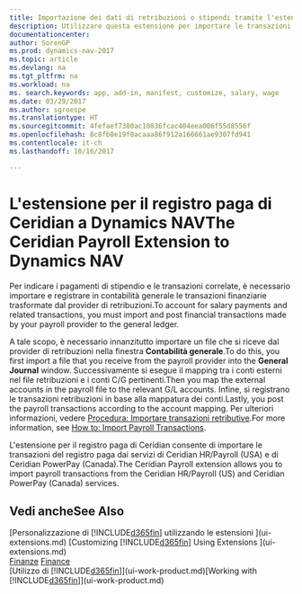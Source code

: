 ```yaml
---
title: Importazione dei dati di retribuzioni o stipendi tramite l'estensione Registro paga di Ceridian
description: Utilizzare questa estensione per importare le transazioni del registro paga dai servizi di Ceridian HR/Payroll (USA) e di Ceridian PowerPay (Canada).
documentationcenter: 
author: SorenGP
ms.prod: dynamics-nav-2017
ms.topic: article
ms.devlang: na
ms.tgt_pltfrm: na
ms.workload: na
ms. search.keywords: app, add-in, manifest, customize, salary, wage
ms.date: 03/29/2017
ms.author: sgroespe
ms.translationtype: HT
ms.sourcegitcommit: 4fefaef7380ac10836fcac404eea006f55d8556f
ms.openlocfilehash: 8c8fb0e19f0acaaa86f912a166661ae9307fd941
ms.contentlocale: it-ch
ms.lasthandoff: 10/16/2017

---
```

# <a name="the-ceridian-payroll-extension-to-dynamics-nav"></a><span data-ttu-id="124b4-103">L'estensione per il registro paga di Ceridian a Dynamics NAV</span><span class="sxs-lookup"><span data-stu-id="124b4-103">The Ceridian Payroll Extension to Dynamics NAV</span></span>
<span data-ttu-id="124b4-104">Per indicare i pagamenti di stipendio e le transazioni correlate, è necessario importare e registrare in contabilità generale le transazioni finanziarie trasformate dal provider di retribuzioni.</span><span class="sxs-lookup"><span data-stu-id="124b4-104">To account for salary payments and related transactions, you must import and post financial transactions made by your payroll provider to the general ledger.</span></span>

<span data-ttu-id="124b4-105">A tale scopo, è necessario innanzitutto importare un file che si riceve dal provider di retribuzioni nella finestra **Contabilità generale**.</span><span class="sxs-lookup"><span data-stu-id="124b4-105">To do this, you first import a file that you receive from the payroll provider into the **General Journal** window.</span></span> <span data-ttu-id="124b4-106">Successivamente si esegue il mapping tra i conti esterni nel file retribuzioni e i conti C/G pertinenti.</span><span class="sxs-lookup"><span data-stu-id="124b4-106">Then you map the external accounts in the payroll file to the relevant G/L accounts.</span></span> <span data-ttu-id="124b4-107">Infine, si registrano le transazioni retribuzioni in base alla mappatura dei conti.</span><span class="sxs-lookup"><span data-stu-id="124b4-107">Lastly, you post the payroll transactions according to the account mapping.</span></span> <span data-ttu-id="124b4-108">Per ulteriori informazioni, vedere [Procedura: Importare transazioni retributive](finance-how-import-payroll-transactions.md).</span><span class="sxs-lookup"><span data-stu-id="124b4-108">For more information, see [How to: Import Payroll Transactions](finance-how-import-payroll-transactions.md).</span></span>

<span data-ttu-id="124b4-109">L'estensione per il registro paga di Ceridian consente di importare le transazioni del registro paga dai servizi di Ceridian HR/Payroll (USA) e di Ceridian PowerPay (Canada).</span><span class="sxs-lookup"><span data-stu-id="124b4-109">The Ceridian Payroll extension allows you to import payroll transactions from the Ceridian HR/Payroll (US) and Ceridian PowerPay (Canada) services.</span></span>

## <a name="see-also"></a><span data-ttu-id="124b4-110">Vedi anche</span><span class="sxs-lookup"><span data-stu-id="124b4-110">See Also</span></span>
<span data-ttu-id="124b4-111">[Personalizzazione di [!INCLUDE[d365fin](includes/d365fin_md.md)] utilizzando le estensioni ](ui-extensions.md)  </span><span class="sxs-lookup"><span data-stu-id="124b4-111">[Customizing [!INCLUDE[d365fin](includes/d365fin_md.md)] Using Extensions ](ui-extensions.md)  </span></span>  
<span data-ttu-id="124b4-112">[Finanze](finance.md)  </span><span class="sxs-lookup"><span data-stu-id="124b4-112">[Finance](finance.md)  </span></span>  
<span data-ttu-id="124b4-113">[Utilizzo di [!INCLUDE[d365fin](includes/d365fin_md.md)]](ui-work-product.md)</span><span class="sxs-lookup"><span data-stu-id="124b4-113">[Working with [!INCLUDE[d365fin](includes/d365fin_md.md)]](ui-work-product.md)</span></span>

